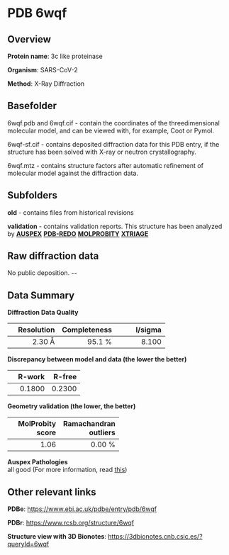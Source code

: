 # PDB 6wqf

## Overview

**Protein name**: 3c like proteinase

**Organism**: SARS-CoV-2

**Method**: X-Ray Diffraction

## Basefolder

6wqf.pdb and 6wqf.cif - contain the coordinates of the threedimensional molecular model, and can be viewed with, for example, Coot or Pymol.

6wqf-sf.cif - contains deposited diffraction data for this PDB entry, if the structure has been solved with X-ray or neutron crystallography.

6wqf.mtz - contains structure factors after automatic refinement of molecular model against the diffraction data.

## Subfolders



**old** - contains files from historical revisions

**validation** - contains validation reports. This structure has been analyzed by [**AUSPEX**](https://github.com/thorn-lab/coronavirus_structural_task_force/tree/master/pdb/3c_like_proteinase/SARS-CoV-2/6wqf/validation/auspex) [**PDB-REDO**](https://github.com/thorn-lab/coronavirus_structural_task_force/tree/master/pdb/3c_like_proteinase/SARS-CoV-2/6wqf/validation/pdb-redo) [**MOLPROBITY**](https://github.com/thorn-lab/coronavirus_structural_task_force/tree/master/pdb/3c_like_proteinase/SARS-CoV-2/6wqf/validation/molprobity) [**XTRIAGE**](https://github.com/thorn-lab/coronavirus_structural_task_force/blob/master/pdb/3c_like_proteinase/SARS-CoV-2/6wqf/validation/Xtriage_output.log) 

## Raw diffraction data

No public deposition. --<br> 

## Data Summary
**Diffraction Data Quality**

|   | Resolution | Completeness| I/sigma |
|---|-------------:|----------------:|--------------:|
|   |2.30 Å|95.1  %|<img width=50/>8.100|

**Discrepancy between model and data (the lower the better)**

|   | **R-work**| **R-free**   
|---|-------------:|----------------:|           
||  0.1800|  0.2300|

**Geometry validation (the lower, the better)**

|   |**MolProbity<br>score**| **Ramachandran<br>outliers** 
|---|-------------:|----------------:|
||  1.06|  0.00 %|

**Auspex Pathologies**<br> all good (For more information, read [this](https://github.com/thorn-lab/coronavirus_structural_task_force/blob/master/pdb/3c_like_proteinase/SARS-CoV-2/6wqf/validation/auspex/6wqf_auspex_comments.txt))

 



## Other relevant links 
**PDBe**:  https://www.ebi.ac.uk/pdbe/entry/pdb/6wqf
 
**PDBr**: https://www.rcsb.org/structure/6wqf 

**Structure view with 3D Bionotes**: https://3dbionotes.cnb.csic.es/?queryId=6wqf


